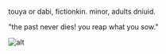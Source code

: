 touya or dabi, fictionkin. minor, adults dniuid.

"the past never dies! you reap what you sow."

![alt](https://img1.picmix.com/output/pic/thumb/2/2/4/7/11557422_aa669.gif)
<!---
touyaoi/touyaoi is a ✨ special ✨ repository because its `README.md` (this file) appears on your GitHub profile.
You can click the Preview link to take a look at your changes.
--->
